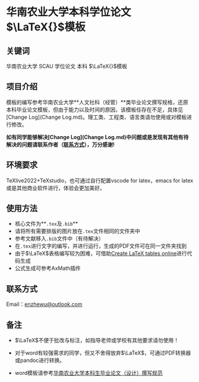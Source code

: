 # 华南农业大学本科学位论文$\LaTeX{}$模板

## 关键词

华南农业大学  SCAU  学位论文  本科  $\LaTeX{}$模板 

## 项目介绍

模板的编写参考华南农业大学**人文社科（经管）**类毕业论文撰写规格，还原本科毕业论文模板，但由于能力以及时间的原因，该模板任存在不足，具体见[Change Log](Change Log.md)。理工类、工程类、语言类请勿使用或对模板进行修改。

**如有同学能够解决[Change Log](Change Log.md)中问题或是发现有其他有待解决的问题请联系作者（[联系方式](#联系方式)），万分感谢!**

## 环境要求

TeXlive2022+TeXstudio，也可通过自行配置vscode for latex，emacs for latex或是其他商业软件进行，体验会更加美好。

## 使用方法

- 核心文件为**`.tex`及`.bib`**
- 请将所有需要排版的图片放在`.tex`文件相同的文件夹中
- 参考文献移入`.bib`文件中（有待解决）
- 在`.tex`进行文字的编写，并进行运行，生成的PDF文件可在同一文件夹找到
- 由于$\LaTeX$表格编写较为困难，可借助[Create LaTeX tables online](https://www.tablesgenerator.com/#)进行代码生成
- 公式生成可参考AxMath插件

## 联系方式

Email：enzhewu@outlook.com

## 备注

- $\LaTeX$不便于批改与标注，如指导老师或学校有其他要求请勿使用！

- 对于word有较强需求的同学，但又不舍得放弃$\LaTeX$，可通过PDF转换器或pandoc进行转换。

- word模板请参考[华南农业大学本科生毕业论文（设计）撰写规范](https://jwc.scau.edu.cn/2012/0101/c5130a146500/page.htm)


